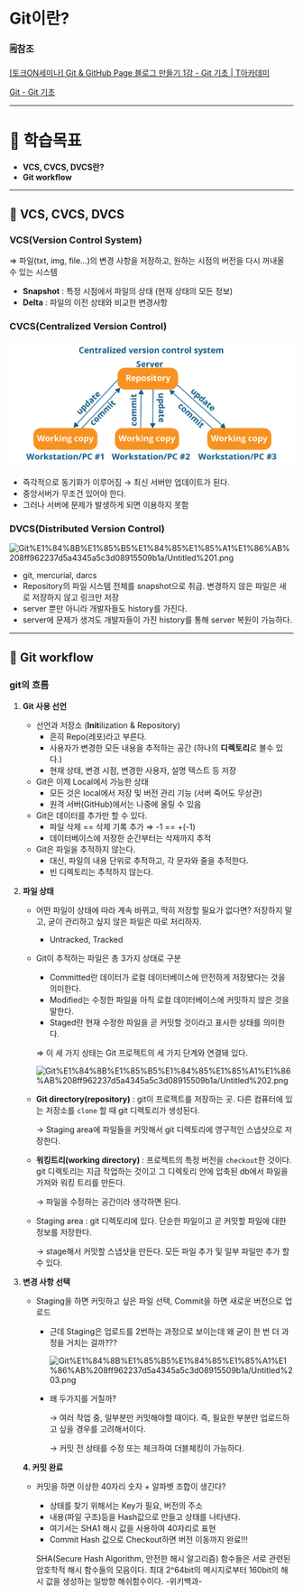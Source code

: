 # Git이란?

### 🗒️참조

[[토크ON세미나] Git & GitHub Page 블로그 만들기 1강 - Git 기초 | T아카데미](https://www.youtube.com/watch?v=YQat_D1C-ps)

[Git - Git 기초](https://git-scm.com/book/ko/v2/%EC%8B%9C%EC%9E%91%ED%95%98%EA%B8%B0-Git-%EA%B8%B0%EC%B4%88)

---

# 📌 학습목표

- **VCS, CVCS, DVCS란?**
- **Git workflow**

---

## 🌟 VCS, CVCS, DVCS

### **VCS(Version Control System)**

⇒ 파일(txt, img, file...)의 변경 사항을 저장하고, 원하는 시점의 버전을 다시 꺼내올 수 있는 시스템

- **Snapshot** : 특정 시점에서 파일의 상태 (현재 상태의 모든 정보)
- **Delta** : 파일의 이전 상태와 비교한 변경사항

### CVCS(**Centralized Version Control)**

![cvcs.png](img/cvcs.png)

- 즉각적으로 동기화가 이루어짐 → 최신 서버만 업데이트가 된다.
- 중앙서버가 무조건 있어야 한다.
- 그러나 서버에 문제가 발생하게 되면 이용하지 못함

### DVCS(**Distributed Version Control)**

![Git%E1%84%8B%E1%85%B5%E1%84%85%E1%85%A1%E1%86%AB%208ff962237d5a4345a5c3d08915509b1a/Untitled%201.png](Git%E1%84%8B%E1%85%B5%E1%84%85%E1%85%A1%E1%86%AB%208ff962237d5a4345a5c3d08915509b1a/Untitled%201.png)

- git, mercurial, darcs
- Repository의 파일 시스템 전체를 snapshot으로 취급. 변경하지 않은 파일은 새로 저장하지 않고 링크만 저장
- server 뿐만 아니라 개발자들도 history를 가진다.
- server에 문제가 생겨도 개발자들이 가진 history를 통해 server 복원이 가능하다.

---

## 🌟 Git workflow

### git의 흐름

1. **Git 사용 선언**
    - 선언과 저장소 (**Init**ilization & Repository)
        - 흔히 Repo(레포)라고 부른다.
        - 사용자가 변경한 모든 내용을 추적하는 공간 (하나의 **디렉토리**로 볼수 있다.)
        - 현재 상태, 변경 시점, 변경한 사용자, 설명 텍스트 등 저장
    - Git은 이제 Local에서 가능한 상태
        - 모든 것은 local에서 저장 및 버전 관리 기능 (서버 죽어도 무상관)
        - 원격 서버(GitHub)에서는 나중에 올릴 수 있음
    - Git은 데이터를 추가만 할 수 있다.
        - 파일 삭제 == 삭제 기록 추가 ⇒ -1 == +(-1)
        - 데이터베이스에 저장한 순간부터는 삭제까지 추적
    - Git은 파일을 추적하지 않는다.
        - 대신, 파일의 내용 단위로 추적하고, 각 문자와 줄을 추적한다.
        - 빈 디렉토리는 추적하지 않는다.
2. **파일 상태**
    - 어떤 파일이 상태에 따라 계속 바뀌고, 딱히 저장할 필요가 없다면? 저장하지 말고, 굳이 관리하고 싶지 않은 파일은 따로 처리하자.
        - Untracked, Tracked
    - Git이 추적하는 파일은 총 3가지 상태로 구분
        - Committed란 데이터가 로컬 데이터베이스에 안전하게 저장됐다는 것을 의미한다.
        - Modified는 수정한 파일을 아직 로컬 데이터베이스에 커밋하지 않은 것을 말한다.
        - Staged란 현재 수정한 파일을 곧 커밋할 것이라고 표시한 상태를 의미한다.

        ⇒ 이 세 가지 상태는 Git 프로젝트의 세 가지 단계와 연결돼 있다.

        ![Git%E1%84%8B%E1%85%B5%E1%84%85%E1%85%A1%E1%86%AB%208ff962237d5a4345a5c3d08915509b1a/Untitled%202.png](Git%E1%84%8B%E1%85%B5%E1%84%85%E1%85%A1%E1%86%AB%208ff962237d5a4345a5c3d08915509b1a/Untitled%202.png)

    - **Git directory(repository)** : git이 프로젝트를 저장하는 곳. 다른 컴퓨터에 있는 저장소를 `clone` 할 때 git 디렉토리가 생성된다.

        → Staging area에 파일들을 커밋해서 git 디렉토리에 영구적인 스냅샷으로 저장한다.

    - **워킹트리(working directory)** : 프로젝트의 특정 버전을 `checkout`한 것이다. git 디렉토리는 지금 작업하는 것이고 그 디렉토리 안에 압축된 db에서 파일을 가져와 워킹 트리를 만든다.

        → 파일을 수정하는 공간이라 생각하면 된다.

    - Staging area : git 디렉토리에 있다. 단순한 파일이고 곧 커밋할 파일에 대한 정보를 저장한다.

        → stage해서 커밋할 스냅샷을 만든다. 모든 파일 추가 및 일부 파일만 추가 할 수 있다.

3. **변경 사항 선택**
    - Staging을 하면 커밋하고 싶은 파일 선택, Commit을 하면 새로운 버전으로 업로드
        - 근데 Staging은 업로드를 2번하는 과정으로 보이는데 왜 굳이 한 번 더 과정을 거치는 걸까???

            ![Git%E1%84%8B%E1%85%B5%E1%84%85%E1%85%A1%E1%86%AB%208ff962237d5a4345a5c3d08915509b1a/Untitled%203.png](Git%E1%84%8B%E1%85%B5%E1%84%85%E1%85%A1%E1%86%AB%208ff962237d5a4345a5c3d08915509b1a/Untitled%203.png)

        - 왜 두가지를 거칠까?

            → 여러 작업 중, 일부분만 커밋해야할 때이다. 즉, 필요한 부분만 업로드하고 싶을 경우를 고려해서이다.

            → 커밋 전 상태를 수정 또는 체크하여 더블체킹이 가능하다.

    **4.  커밋 완료**

    - 커밋을 하면 이상한 40자리 숫자 + 알파벳 조합이 생긴다?
        - 상태를 찾기 위해서는 Key가 필요, 버전의 주소
        - 내용(파일 구조)등을 Hash값으로 만들고 상태를 나타낸다.
        - 여기서는 SHA1 해시 값을 사용하여 40자리로 표현
        - Commit Hash 값으로 Checkout하면 버전 이동까지 완료!!!

        SHA(Secure Hash Algorithm, 안전한 해시 알고리즘) 함수들은 서로 관련된 암호학적 해시 함수들의 모음이다. 최대 2^64bit의 메시지로부터 160bit의 해시 값을 생성하는 일방향 해쉬함수이다. -위키백과-